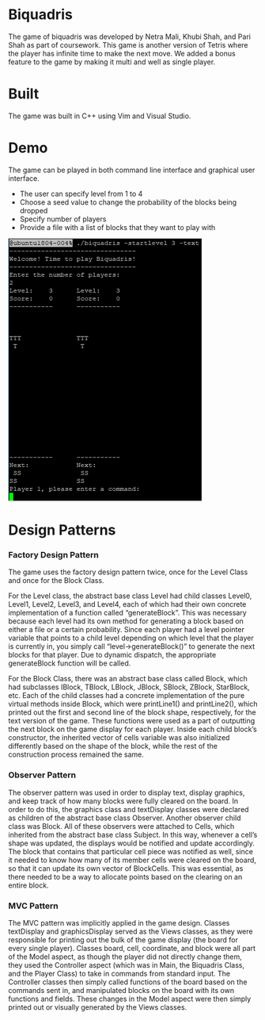 # Biquadris
The game of biquadris was developed by Netra Mali, Khubi Shah, and Pari Shah as part of coursework. This game is another version of Tetris where the player has infinite time to make the next move. We added a bonus feature to the game by making it multi and well as single player.

# Built
The game was built in C++ using Vim and Visual Studio. 

# Demo
The game can be played in both command line interface and graphical user interface.
* The user can specify level from 1 to 4
* Choose a seed value to change the probability of the blocks being dropped
* Specify number of players
* Provide a file with a list of blocks that they want to play with

![...](Text1.png) 

# Design Patterns
### Factory Design Pattern
The game uses the factory design pattern twice, once for the Level Class and once for the Block Class. 

For the Level class, the abstract base class Level had child classes Level0, Level1, Level2, Level3, and Level4, each of which had their own concrete implementation of a function called “generateBlock”. This was necessary because each level had its own method for generating a block based on either a file or a certain probability. Since each player had a level pointer variable that points to a child level depending on which level that the player is currently in, you simply call “level->generateBlock()” to generate the next blocks for that player. Due to dynamic dispatch, the appropriate generateBlock function will be called. 

For the Block Class, there was an abstract base class called Block, which had subclasses IBlock, TBlock, LBlock, JBlock, SBlock, ZBlock, StarBlock, etc. Each of the child classes had a concrete implementation of the pure virtual methods inside Block, which were printLine1() and printLine2(), which printed out the first and second line of the block shape, respectively, for the text version of the game. These functions were used as a part of outputting the next block on the game display for each player. Inside each child block’s constructor, the inherited vector of cells variable was also initialized differently based on the shape of the block, while the rest of the construction process remained the same. 

### Observer Pattern
The observer pattern was used in order to display text, display graphics, and keep track of how many blocks were fully cleared on the board. In order to do this, the graphics class and textDisplay classes were declared as children of the abstract base class Observer. Another observer child class was Block. All of these observers were attached to Cells, which inherited from the abstract base class Subject. In this way, whenever a cell’s shape was updated, the displays would be notified and update accordingly. The block that contains that particular cell piece was notified as well, since it needed to know how many of its member cells were cleared on the board, so that it can update its own vector of BlockCells. This was essential, as there needed to be a way to allocate points based on the clearing on an entire block. 

### MVC Pattern
The MVC pattern was implicitly applied in the game design. Classes textDisplay and graphicsDisplay served as the Views classes, as they were responsible for printing out the bulk of the game display (the board for every single player). Classes board, cell, coordinate, and block were all part of the Model aspect, as though the player did not directly change them, they used the Controller aspect (which was in Main, the Biquadris Class, and the Player Class) to take in commands from standard input. The Controller classes then simply called functions of the board based on the commands sent in, and manipulated blocks on the board with its own functions and fields. These changes in the Model aspect were then simply printed out or visually generated by the Views classes.



